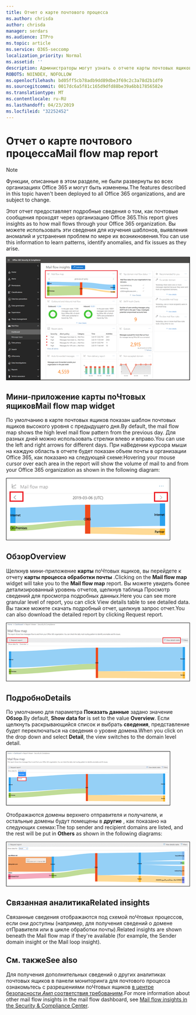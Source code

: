 ```yaml
---
title: Отчет о карте почтового процесса
ms.author: chrisda
author: chrisda
manager: serdars
ms.audience: ITPro
ms.topic: article
ms.service: O365-seccomp
localization_priority: Normal
ms.assetid: ''
description: Администраторы могут узнать о отчете карты почтовых ящиков в панели мониторинга "Управление почтовыми сообщениями" в центре безопасности _Амп_ соответствия требованиям.
ROBOTS: NOINDEX, NOFOLLOW
ms.openlocfilehash: bd05ff5cb78adb9dd89dbe3f69c2c3a78d2b1df9
ms.sourcegitcommit: 0017dc6a5f81c165d9dfd88be39a6bb17856582e
ms.translationtype: MT
ms.contentlocale: ru-RU
ms.lasthandoff: 04/23/2019
ms.locfileid: "32252452"
---
```

# <a name="mail-flow-map-report"></a><span data-ttu-id="ac6fb-103">Отчет о карте почтового процесса</span><span class="sxs-lookup"><span data-stu-id="ac6fb-103">Mail flow map report</span></span>

> [!NOTE]
> <span data-ttu-id="ac6fb-104">Функции, описанные в этом разделе, не были развернуты во всех организациях Office 365 и могут быть изменены.</span><span class="sxs-lookup"><span data-stu-id="ac6fb-104">The features described in this topic haven't been deployed to all Office 365 organizations, and are subject to change.</span></span>

<span data-ttu-id="ac6fb-105">Этот отчет предоставляет подробные сведения о том, как почтовые сообщения проходят через организацию Office 365.</span><span class="sxs-lookup"><span data-stu-id="ac6fb-105">This report gives insights as to how mail flows through your Office 365 organization.</span></span> <span data-ttu-id="ac6fb-106">Вы можете использовать эти сведения для изучения шаблонов, выявления аномалий и устранения проблем по мере их возникновения.</span><span class="sxs-lookup"><span data-stu-id="ac6fb-106">You can use this information to learn patterns, identify anomalies, and fix issues as they arise.</span></span>

![Отчет карты поЧтовых ящиков на панели мониторинга "почтовые потоки" в центре безопасности _Амп_ соответствия требованиям](media/mail-flow-map-selected.png)

## <a name="mail-flow-map-widget"></a><span data-ttu-id="ac6fb-108">Мини-приложение карты поЧтовых ящиков</span><span class="sxs-lookup"><span data-stu-id="ac6fb-108">Mail flow map widget</span></span>

<span data-ttu-id="ac6fb-109">По умолчанию в карте почтовых ящиков показан шаблон почтовых ящиков высокого уровня с предыдущего дня.</span><span class="sxs-lookup"><span data-stu-id="ac6fb-109">By default, the mail flow map shows the high level mail flow pattern from the previous day.</span></span> <span data-ttu-id="ac6fb-110">Для разных дней можно использовать стрелки влево и вправо.</span><span class="sxs-lookup"><span data-stu-id="ac6fb-110">You can use the left and right arrows for different days.</span></span> <span data-ttu-id="ac6fb-111">При наВедении курсора мыши на каждую область в отчете будет показан объем почты в организации Office 365, как показано на следующей схеме:</span><span class="sxs-lookup"><span data-stu-id="ac6fb-111">Hovering your mouse cursor over each area in the report will show the volume of mail to and from your Office 365 organization as shown in the following diagram:</span></span>

![Стрелки влево и вправо в мини-приложении "карта процесса почты"](media/mail-flow-map-widget.png)

## <a name="overview"></a><span data-ttu-id="ac6fb-113">Обзор</span><span class="sxs-lookup"><span data-stu-id="ac6fb-113">Overview</span></span>

<span data-ttu-id="ac6fb-114">Щелкнув мини-приложение **карты** поЧтовых ящиков, вы перейдете к отчету **карты процесса обработки почты** .</span><span class="sxs-lookup"><span data-stu-id="ac6fb-114">Clicking on the **Mail flow map** widget will take you to the **Mail flow map** report.</span></span> <span data-ttu-id="ac6fb-115">Вы можете увидеть более детализированный уровень отчетов, щелкнув таблица Просмотр сведений для просмотра подробных данных.</span><span class="sxs-lookup"><span data-stu-id="ac6fb-115">Here you can see more granular level of report, you can click View details table to see detailed data.</span></span> <span data-ttu-id="ac6fb-116">Вы также можете скачать подробный отчет, щелкнув запрос отчет.</span><span class="sxs-lookup"><span data-stu-id="ac6fb-116">You can also download the detailed report by clicking Request report.</span></span>

![Представление "Обзор" в отчете карты поЧтовых ящиков](media/mail-flow-map-overview.png)

## <a name="details"></a><span data-ttu-id="ac6fb-118">Подробно</span><span class="sxs-lookup"><span data-stu-id="ac6fb-118">Details</span></span>

<span data-ttu-id="ac6fb-119">По умолчанию для параметра **Показать данные** задано значение **Обзор**.</span><span class="sxs-lookup"><span data-stu-id="ac6fb-119">By default, **Show data for** is set to the value **Overview**.</span></span> <span data-ttu-id="ac6fb-120">Если щелкнуть раскрывающийся список и выбрать **сведения**, представление будет переключаться на сведения о уровне домена.</span><span class="sxs-lookup"><span data-stu-id="ac6fb-120">When you click on the drop down and select **Detail**, the view switches to the domain level detail.</span></span>

![Выбор параметра "сведения в представлении" Показать данные для в обзоре в отчете карты поЧтовых ящиков "](media/mail-flow-map-select-detail.png)

<span data-ttu-id="ac6fb-122">Отображаются домены верхнего отправителя и получателя, и остальные домены будут помещены в **другие** , как показано на следующих схемах:</span><span class="sxs-lookup"><span data-stu-id="ac6fb-122">The top sender and recipient domains are listed, and the rest will be put in **Others** as shown in the following diagrams:</span></span>

![Представление "сведения" в отчете о схеме почтового процесса](media/mail-flow-map-detail.png)

## <a name="related-insights"></a><span data-ttu-id="ac6fb-124">Связанная аналитика</span><span class="sxs-lookup"><span data-stu-id="ac6fb-124">Related insights</span></span>

<span data-ttu-id="ac6fb-125">Связанные сведения отображаются под схемой поЧтовых процессов, если они доступны (например, для получения сведений о домене отПравителя или в цикле обработки почты).</span><span class="sxs-lookup"><span data-stu-id="ac6fb-125">Related insights are shown beneath the Mail flow map if they're available (for example, the Sender domain insight or the Mail loop insight).</span></span>

## <a name="see-also"></a><span data-ttu-id="ac6fb-126">См. также</span><span class="sxs-lookup"><span data-stu-id="ac6fb-126">See also</span></span>

<span data-ttu-id="ac6fb-127">Для получения дополнительных сведений о других аналитиках почтовых ящиков в панели мониторинга для почтового процесса ознакомьтесь с разрешениями поЧтовых ящиков [в центре безопасности _Амп_ соответствия требованиям](mail-flow-insights-v2.md).</span><span class="sxs-lookup"><span data-stu-id="ac6fb-127">For more information about other mail flow insights in the mail flow dashboard, see [Mail flow insights in the Security & Compliance Center](mail-flow-insights-v2.md).</span></span>
